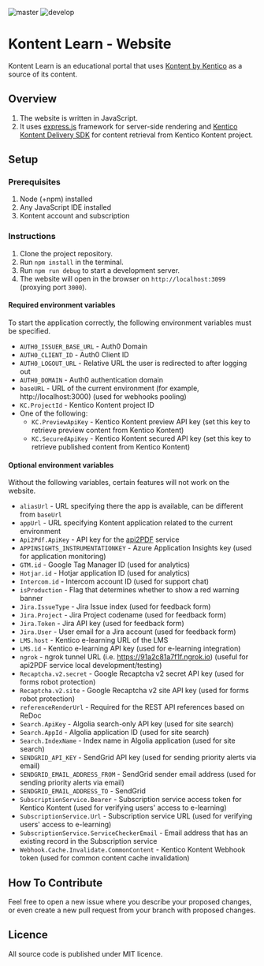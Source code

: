![master](https://github.com/KenticoDocs/kontent-docs-web/actions/workflows/master_kcd-web-live-master(staging).yml/badge.svg)
![develop](https://github.com/KenticoDocs/kontent-docs-web/actions/workflows/develop_kcd-web-live-dev(staging).yml/badge.svg)

# Kontent Learn - Website

Kontent Learn is an educational portal that uses [Kontent by Kentico](https://app.kontent.ai/) as a source of its content.

## Overview

1. The website is written in JavaScript.
1. It uses [express.js](https://expressjs.com/) framework for server-side rendering and [Kentico Kontent Delivery SDK](https://github.com/Kentico/kontent-delivery-sdk-js) for content retrieval from Kentico Kontent project.

## Setup

### Prerequisites

1. Node (+npm) installed
1. Any JavaScript IDE installed
1. Kontent account and subscription

### Instructions

1. Clone the project repository.
1. Run `npm install` in the terminal.
1. Run `npm run debug` to start a development server.
1. The website will open in the browser on `http://localhost:3099` (proxying port `3000`).

#### Required environment variables

To start the application correctly, the following environment variables must be specified.

* `AUTH0_ISSUER_BASE_URL` - Auth0 Domain
* `AUTH0_CLIENT_ID` - Auth0 Client ID
* `AUTH0_LOGOUT_URL` - Relative URL the user is redirected to after logging out
* `AUTH0_DOMAIN` - Auth0 authentication domain
* `baseURL` - URL of the current environment (for example, http://localhost:3000) (used for webhooks pooling)
* `KC.ProjectId` - Kentico Kontent project ID
* One of the following:
  * `KC.PreviewApiKey` - Kentico Kontent preview API key (set this key to retrieve preview content from Kentico Kontent)
  * `KC.SecuredApiKey` - Kentico Kontent secured API key (set this key to retrieve published content from Kentico Kontent)

#### Optional environment variables

Without the following variables, certain features will not work on the website.

* `aliasUrl` - URL specifying there the app is available, can be different from `baseUrl`
* `appUrl` - URL specifying Kontent application related to the current environment
* `Api2Pdf.ApiKey` - API key for the [api2PDF](https://www.api2pdf.com/) service
* `APPINSIGHTS_INSTRUMENTATIONKEY` - Azure Application Insights key (used for application monitoring)
* `GTM.id` - Google Tag Manager ID (used for analytics)
* `Hotjar.id` - Hotjar application ID (used for analytics)
* `Intercom.id` - Intercom account ID (used for support chat)
* `isProduction` - Flag that determines whether to show a red warning banner
* `Jira.IssueType` - Jira Issue index (used for feedback form)
* `Jira.Project` - Jira Project codename (used for feedback form)
* `Jira.Token` - Jira API key (used for feedback form)
* `Jira.User` - User email for a Jira account (used for feedback form)
* `LMS.host` - Kentico e-learning URL of the LMS
* `LMS.id` - Kentico e-learning API key (used for e-learning integration)
* `ngrok` - ngrok tunnel URL (i.e. https://91a2c81a7f1f.ngrok.io) (useful for api2PDF service local development/testing)
* `Recaptcha.v2.secret` - Google Recaptcha v2 secret API key (used for forms robot protection)
* `Recaptcha.v2.site` - Google Recaptcha v2 site API key (used for forms robot protection)
* `referenceRenderUrl` - Required for the REST API references based on ReDoc
* `Search.ApiKey` - Algolia search-only API key (used for site search)
* `Search.AppId` - Algolia application ID (used for site search)
* `Search.IndexName` - Index name in Algolia application (used for site search)
* `SENDGRID_API_KEY` - SendGrid API key (used for sending priority alerts via email)
* `SENDGRID_EMAIL_ADDRESS_FROM` - SendGrid sender email address (used for sending priority alerts via email)
* `SENDGRID_EMAIL_ADDRESS_TO` - SendGrid 
* `SubscriptionService.Bearer` - Subscription service access token for Kentico Kontent (used for verifying users' access to e-learning)
* `SubscriptionService.Url` - Subscription service URL (used for verifying users' access to e-learning)
* `SubscriptionService.ServiceCheckerEmail` - Email address that has an existing record in the Subscription service
* `Webhook.Cache.Invalidate.CommonContent` - Kentico Kontent Webhook token (used for common content cache invalidation)

## How To Contribute

Feel free to open a new issue where you describe your proposed changes, or even create a new pull request from your branch with proposed changes.

## Licence

All source code is published under MIT licence.
